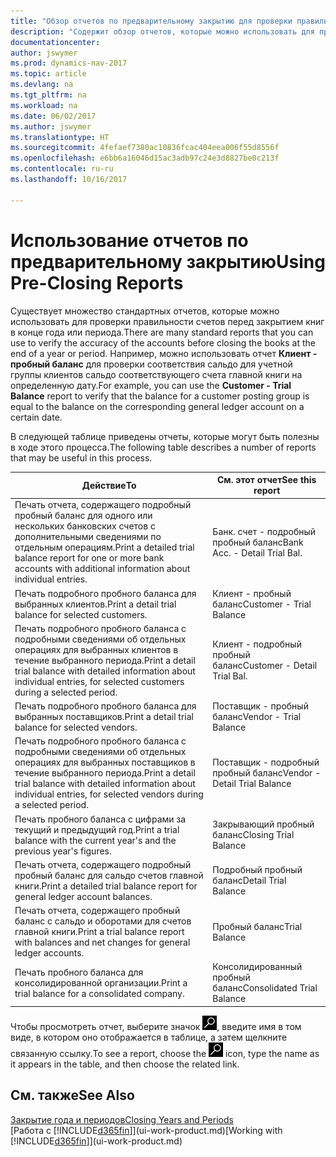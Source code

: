 ```yaml
---
title: "Обзор отчетов по предварительному закрытию для проверки правильности учета"
description: "Содержит обзор отчетов, которые можно использовать для проверки правильности учета перед закрытием книг в конце года или периода."
documentationcenter: 
author: jswymer
ms.prod: dynamics-nav-2017
ms.topic: article
ms.devlang: na
ms.tgt_pltfrm: na
ms.workload: na
ms.date: 06/02/2017
ms.author: jswymer
ms.translationtype: HT
ms.sourcegitcommit: 4fefaef7380ac10836fcac404eea006f55d8556f
ms.openlocfilehash: e6bb6a16046d15ac3adb97c24e3d8827be0c213f
ms.contentlocale: ru-ru
ms.lasthandoff: 10/16/2017

---
```

# <a name="using-pre-closing-reports"></a><span data-ttu-id="6736c-103">Использование отчетов по предварительному закрытию</span><span class="sxs-lookup"><span data-stu-id="6736c-103">Using Pre-Closing Reports</span></span>
<span data-ttu-id="6736c-104">Существует множество стандартных отчетов, которые можно использовать для проверки правильности счетов перед закрытием книг в конце года или периода.</span><span class="sxs-lookup"><span data-stu-id="6736c-104">There are many standard reports that you can use to verify the accuracy of the accounts before closing the books at the end of a year or period.</span></span> <span data-ttu-id="6736c-105">Например, можно использовать отчет **Клиент - пробный баланс** для проверки соответствия сальдо для учетной группы клиентов сальдо соответствующего счета главной книги на определенную дату.</span><span class="sxs-lookup"><span data-stu-id="6736c-105">For example, you can use the **Customer - Trial Balance** report to verify that the balance for a customer posting group is equal to the balance on the corresponding general ledger account on a certain date.</span></span>

<span data-ttu-id="6736c-106">В следующей таблице приведены отчеты, которые могут быть полезны в ходе этого процесса.</span><span class="sxs-lookup"><span data-stu-id="6736c-106">The following table describes a number of reports that may be useful in this process.</span></span>

| <span data-ttu-id="6736c-107">Действие</span><span class="sxs-lookup"><span data-stu-id="6736c-107">To</span></span> | <span data-ttu-id="6736c-108">См. этот отчет</span><span class="sxs-lookup"><span data-stu-id="6736c-108">See this report</span></span> |
| --- | --- |
| <span data-ttu-id="6736c-109">Печать отчета, содержащего подробный пробный баланс для одного или нескольких банковских счетов с дополнительными сведениями по отдельным операциям.</span><span class="sxs-lookup"><span data-stu-id="6736c-109">Print a detailed trial balance report for one or more bank accounts with additional information about individual entries.</span></span> |<span data-ttu-id="6736c-110">Банк. счет - подробный пробный баланс</span><span class="sxs-lookup"><span data-stu-id="6736c-110">Bank Acc. - Detail Trial Bal.</span></span> |
| <span data-ttu-id="6736c-111">Печать подробного пробного баланса для выбранных клиентов.</span><span class="sxs-lookup"><span data-stu-id="6736c-111">Print a detail trial balance for selected customers.</span></span> |<span data-ttu-id="6736c-112">Клиент - пробный баланс</span><span class="sxs-lookup"><span data-stu-id="6736c-112">Customer - Trial Balance</span></span> |
| <span data-ttu-id="6736c-113">Печать подробного пробного баланса с подробными сведениями об отдельных операциях для выбранных клиентов в течение выбранного периода.</span><span class="sxs-lookup"><span data-stu-id="6736c-113">Print a detail trial balance with detailed information about individual entries, for selected customers during a selected period.</span></span> |<span data-ttu-id="6736c-114">Клиент - подробный пробный баланс</span><span class="sxs-lookup"><span data-stu-id="6736c-114">Customer - Detail Trial Bal.</span></span> |
| <span data-ttu-id="6736c-115">Печать подробного пробного баланса для выбранных поставщиков.</span><span class="sxs-lookup"><span data-stu-id="6736c-115">Print a detail trial balance for selected vendors.</span></span> |<span data-ttu-id="6736c-116">Поставщик - пробный баланс</span><span class="sxs-lookup"><span data-stu-id="6736c-116">Vendor - Trial Balance</span></span> |
| <span data-ttu-id="6736c-117">Печать подробного пробного баланса с подробными сведениями об отдельных операциях для выбранных поставщиков в течение выбранного периода.</span><span class="sxs-lookup"><span data-stu-id="6736c-117">Print a detail trial balance with detailed information about individual entries, for selected vendors during a selected period.</span></span> |<span data-ttu-id="6736c-118">Поставщик - подробный пробный баланс</span><span class="sxs-lookup"><span data-stu-id="6736c-118">Vendor - Detail Trial Balance</span></span> |
| <span data-ttu-id="6736c-119">Печать пробного баланса с цифрами за текущий и предыдущий год.</span><span class="sxs-lookup"><span data-stu-id="6736c-119">Print a trial balance with the current year's and the previous year's figures.</span></span> |<span data-ttu-id="6736c-120">Закрывающий пробный баланс</span><span class="sxs-lookup"><span data-stu-id="6736c-120">Closing Trial Balance</span></span> |
| <span data-ttu-id="6736c-121">Печать отчета, содержащего подробный пробный баланс для сальдо счетов главной книги.</span><span class="sxs-lookup"><span data-stu-id="6736c-121">Print a detailed trial balance report for general ledger account balances.</span></span> |<span data-ttu-id="6736c-122">Подробный пробный баланс</span><span class="sxs-lookup"><span data-stu-id="6736c-122">Detail Trial Balance</span></span> |
| <span data-ttu-id="6736c-123">Печать отчета, содержащего пробный баланс с сальдо и оборотами для счетов главной книги.</span><span class="sxs-lookup"><span data-stu-id="6736c-123">Print a trial balance report with balances and net changes for general ledger accounts.</span></span> |<span data-ttu-id="6736c-124">Пробный баланс</span><span class="sxs-lookup"><span data-stu-id="6736c-124">Trial Balance</span></span> |
| <span data-ttu-id="6736c-125">Печать пробного баланса для консолидированной организации.</span><span class="sxs-lookup"><span data-stu-id="6736c-125">Print a trial balance for a consolidated company.</span></span> |<span data-ttu-id="6736c-126">Консолидированный пробный баланс</span><span class="sxs-lookup"><span data-stu-id="6736c-126">Consolidated Trial Balance</span></span> |

<span data-ttu-id="6736c-127">Чтобы просмотреть отчет, выберите значок ![Поиск страницы или отчета](media/ui-search/search_small.png "Значок поиска страницы или отчета"), введите имя в том виде, в котором оно отображается в таблице, а затем щелкните связанную ссылку.</span><span class="sxs-lookup"><span data-stu-id="6736c-127">To see a report, choose the ![Search for Page or Report](media/ui-search/search_small.png "Search for Page or Report icon") icon, type the name as it appears in the table, and then choose the related link.</span></span>

## <a name="see-also"></a><span data-ttu-id="6736c-128">См. также</span><span class="sxs-lookup"><span data-stu-id="6736c-128">See Also</span></span>
[<span data-ttu-id="6736c-129">Закрытие года и периодов</span><span class="sxs-lookup"><span data-stu-id="6736c-129">Closing Years and Periods</span></span>](year-close-years-periods.md)  
<span data-ttu-id="6736c-130">[Работа с [!INCLUDE[d365fin](includes/d365fin_md.md)]](ui-work-product.md)</span><span class="sxs-lookup"><span data-stu-id="6736c-130">[Working with [!INCLUDE[d365fin](includes/d365fin_md.md)]](ui-work-product.md)</span></span>


